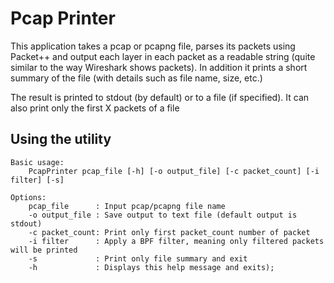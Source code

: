 Pcap Printer
============

This application takes a pcap or pcapng file, parses its packets using Packet++ and output each layer in each packet as a readable string (quite similar to the way Wireshark shows packets).
In addition it prints a short summary of the file (with details such as file name, size, etc.)

The result is printed to stdout (by default) or to a file (if specified). It can also print only the first X packets of a file

Using the utility
-----------------
	Basic usage:
		PcapPrinter pcap_file [-h] [-o output_file] [-c packet_count] [-i filter] [-s]

	Options:
		pcap_file      : Input pcap/pcapng file name
		-o output_file : Save output to text file (default output is stdout)
		-c packet_count: Print only first packet_count number of packet
		-i filter      : Apply a BPF filter, meaning only filtered packets will be printed
		-s             : Print only file summary and exit
		-h             : Displays this help message and exits);